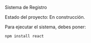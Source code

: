 <hi1> Sistema de Registro </h1>

 Estado del proyecto: En construcción.

 Para ejecutar el sistema, debes poner:

 ```npm install react```
